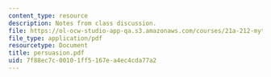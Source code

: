 ```yaml
---
content_type: resource
description: Notes from class discussion.
file: https://ol-ocw-studio-app-qa.s3.amazonaws.com/courses/21a-212-myth-ritual-and-symbolism-spring-2004/7f88ec7c00101ff5167ea4ec4cda77a2_persuasion.pdf
file_type: application/pdf
resourcetype: Document
title: persuasion.pdf
uid: 7f88ec7c-0010-1ff5-167e-a4ec4cda77a2
---
```

